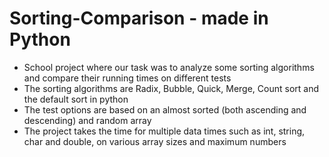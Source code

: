 # Sorting-Comparison - made in Python

- School project where our task was to analyze some sorting algorithms and compare their running times on different tests
- The sorting algorithms are Radix, Bubble, Quick, Merge, Count sort and the default sort in python
- The test options are based on an almost sorted (both ascending and descending) and random array
- The project takes the time for multiple data times such as int, string, char and double, on various array sizes and maximum numbers
